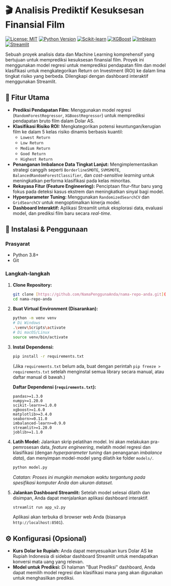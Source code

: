 # 🎬 Analisis Prediktif Kesuksesan Finansial Film

[![License: MIT](https://img.shields.io/badge/License-MIT-yellow.svg)](https://opensource.org/licenses/MIT)
[![Python Version](https://img.shields.io/badge/Python-3.8%2B-blue)](https://www.python.org/)
[![Scikit-learn](https://img.shields.io/badge/Scikit--learn-1.0%2B-orange)](https://scikit-learn.org/stable/)
[![XGBoost](https://img.shields.io/badge/XGBoost-1.6%2B-green)](https://xgboost.readthedocs.io/en/stable/)
[![Imblearn](https://img.shields.io/badge/Imblearn-0.9%2B-purple)](https://imbalanced-learn.org/stable/)
[![Streamlit](https://img.shields.io/badge/Streamlit-1.20%2B-red)](https://streamlit.io/)

Sebuah proyek analisis data dan Machine Learning komprehensif yang bertujuan untuk memprediksi kesuksesan finansial film. Proyek ini menggunakan model regresi untuk memprediksi pendapatan film dan model klasifikasi untuk mengkategorikan Return on Investment (ROI) ke dalam lima tingkat risiko yang berbeda. Dilengkapi dengan dashboard interaktif menggunakan Streamlit.

## 🌟 Fitur Utama

* **Prediksi Pendapatan Film:** Menggunakan model regresi (`RandomForestRegressor`, `XGBoostRegressor`) untuk memprediksi pendapatan bruto film dalam Dolar AS.
* **Klasifikasi Risiko ROI:** Mengkategorikan potensi keuntungan/kerugian film ke dalam 5 kelas risiko dinamis berbasis kuantil:
    * `Lowest Return`
    * `Low Return`
    * `Medium Return`
    * `Good Return`
    * `Highest Return`
* **Penanganan Imbalance Data Tingkat Lanjut:** Mengimplementasikan strategi canggih seperti `BorderlineSMOTE`, `SVMSMOTE`, `BalancedRandomForestClassifier`, dan *cost-sensitive learning* untuk meningkatkan performa klasifikasi pada kelas minoritas.
* **Rekayasa Fitur (Feature Engineering):** Penciptaan fitur-fitur baru yang fokus pada deteksi kasus ekstrem dan meningkatkan sinyal bagi model.
* **Hyperparameter Tuning:** Menggunakan `RandomizedSearchCV` dan `GridSearchCV` untuk mengoptimalkan kinerja model.
* **Dashboard Interaktif:** Aplikasi Streamlit untuk eksplorasi data, evaluasi model, dan prediksi film baru secara *real-time*.

## 🚀 Instalasi & Penggunaan

### Prasyarat

* Python 3.8+
* Git

### Langkah-langkah

1.  **Clone Repository:**
    ```bash
    git clone [https://github.com/NamaPenggunaAnda/nama-repo-anda.git](https://github.com/NamaPenggunaAnda/nama-repo-anda.git)
    cd nama-repo-anda
    ```

2.  **Buat Virtual Environment (Disarankan):**
    ```bash
    python -m venv venv
    # Di Windows
    .\venv\Scripts\activate
    # Di macOS/Linux
    source venv/bin/activate
    ```

3.  **Instal Dependensi:**
    ```bash
    pip install -r requirements.txt
    ```
    (Jika `requirements.txt` belum ada, buat dengan perintah `pip freeze > requirements.txt` setelah menginstal semua library secara manual, atau daftar manual di bawah.)

    **Daftar Dependensi (`requirements.txt`):**
    ```
    pandas>=1.3.0
    numpy>=1.20.0
    scikit-learn>=1.0.0
    xgboost>=1.6.0
    matplotlib>=3.4.0
    seaborn>=0.11.0
    imbalanced-learn>=0.9.0
    streamlit>=1.20.0
    joblib>=1.1.0
    ```

4.  **Latih Model:**
    Jalankan skrip pelatihan model. Ini akan melakukan pra-pemrosesan data, *feature engineering*, melatih model regresi dan klasifikasi (dengan *hyperparameter tuning* dan penanganan *imbalance data*), dan menyimpan model-model yang dilatih ke folder `models/`.
    ```bash
    python model.py
    ```
    *Catatan: Proses ini mungkin memakan waktu tergantung pada spesifikasi komputer Anda dan ukuran dataset.*

5.  **Jalankan Dashboard Streamlit:**
    Setelah model selesai dilatih dan disimpan, Anda dapat menjalankan aplikasi dashboard interaktif.
    ```bash
    streamlit run app_v2.py
    ```
    Aplikasi akan terbuka di browser web Anda (biasanya `http://localhost:8501`).

## ⚙️ Konfigurasi (Opsional)

* **Kurs Dolar ke Rupiah:** Anda dapat menyesuaikan kurs Dolar AS ke Rupiah Indonesia di sidebar dashboard Streamlit untuk mendapatkan konversi mata uang yang relevan.
* **Model untuk Prediksi:** Di halaman "Buat Prediksi" dashboard, Anda dapat memilih model regresi dan klasifikasi mana yang akan digunakan untuk menghasilkan prediksi.

